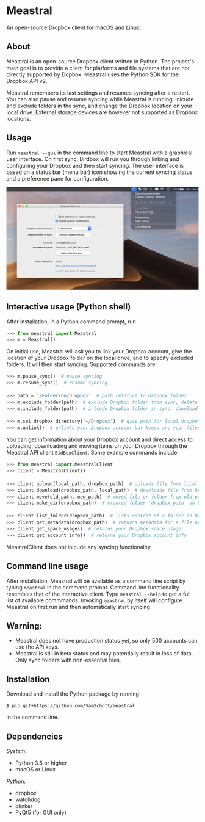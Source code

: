 # Meastral
An open-source Dropbox client for macOS and Linux.

## About
Meastral is an open-source Dropbox client written in Python. The project's main goal is to provide a client for platforms and file systems that are not directly supported by Dopbox. Meastral uses the Python SDK for the Dropbox API v2.

Meastral remembers its last settings and resumes syncing after a restart. You can also pause and resume syncing while Meastral is running, inlcude and exclude folders in the sync, and change the Dropbox location on your local drive. External storage devices are however not supported as Dropbox locations.

## Usage
Run `meastral --gui` in the command line to start Meastral with a graphical user interface. On first sync, Birdbox will run you through linking and configuring your Dropbox and then start syncing. The user interface is based on a status bar (menu bar) icon showing the current syncing status and a preference pane for configuration.

![Screenshot macOS](/screenshots/full.png)


## Interactive usage (Python shell)

After installation, in a Python command prompt, run
```Python
>>> from meastral import Meastral
>>> m = Meastral()
```
On initial use, Meastral will ask you to link your Dropbox account, give the location of your Dropbox folder on the local drive, and to specify excluded folders. It will then start syncing. Supported commands are:

```Python
>>> m.pause_sync()  # pause syncing
>>> m.resume_sync()  # resume syncing

>>> path = '/Folder/On/Dropbox'  # path relative to Dropbox folder
>>> m.exclude_folder(path)  # exclude Dropbox folder from sync, delete locally
>>> m.include_folder(path)  # inlcude Dropbox folder in sync, download its contents

>>> m.set_dropbox_directory('~/Dropbox')  # give path for local dropbox folder
>>> m.unlink()  # unlinks your Dropbox account but keeps are your files
```

You can get information about your Dropbox account and direct access to uploading, downloading and moving items on your Dropbox through the Meastral API client `BidBoxClient`. Some example commands include:

```Python
>>> from meastral import MeastralClient
>>> client = MeastralClient()

>>> client.upload(local_path, dropbox_path)  # uploads file form local_path to Dropbox
>>> client.download(dropbox_path, local_path)  # downloads file from Dropbox to local_path
>>> client.move(old_path, new_path)  # moved file or folder from old_path to new_path on Dropbox
>>> client.make_dir(dropbox_path)  # created folder 'dropbox_path' on Dropbox

>>> client.list_folder(dropbox_path)  # lists content of a folder on Dropbox
>>> client.get_metadata(dropbox_path)  # returns metadata for a file or folder on Dropbox
>>> client.get_space_usage()  # returns your Dropbox space usage
>>> client.get_account_info()  # returns your Dropbox account info
```

MeastralClient does not inlcude any syncing functionality.

## Command line usage
After installation, Meastral will be available as a command line script by typing `meastral` in the command prompt. Command line functionality resembles that of the interactive client. Type `meastral --help` to get a full list of available commmands. Invoking `meastral` by itself will configure Meastral on first run and then automatically start syncing.

## Warning:
- Meastral does not have production status yet, so only 500 accounts can use the API keys.
- Meastral is still in beta status and may potentially result in loss of data. Only sync folders with non-essential files.

## Installation
Download and install the Python package by running
```console
$ pip git+https://github.com/SamSchott/meastral
```
in the command line.

## Dependencies
*System:*
- Python 3.6 or higher
- macOS or Linux

*Python:*
- dropbox
- watchdog
- blinker
- PyQt5 (for GUI only)
